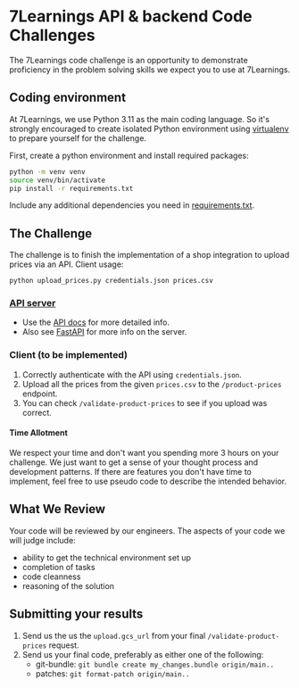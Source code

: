 # 7Learnings API & backend Code Challenges

The 7Learnings code challenge is an opportunity to demonstrate proficiency in the problem solving skills we expect you to use at 7Learnings.

## Coding environment

At 7Learnings, we use Python 3.11 as the main coding language. So it's strongly encouraged to create isolated Python environment using [virtualenv](https://virtualenv.pypa.io/en/latest/) to prepare yourself for the challenge.

First, create a python environment and install required packages:

```sh
python -m venv venv
source venv/bin/activate
pip install -r requirements.txt
```

Include any additional dependencies you need in [requirements.txt](https://github.com/7Learnings/code-challenges/blob/3df21b78b54e33bbb2d592e814960938ed604bf1/api-backend/requirements.txt).

## The Challenge

The challenge is to finish the implementation of a shop integration to upload prices via an API.
Client usage:

```
python upload_prices.py credentials.json prices.csv
```

### [API server](https://api-backend-olsgyubl4a-ew.a.run.app)

- Use the [API docs](https://api-backend-olsgyubl4a-ew.a.run.app/docs/) for more detailed info.
- Also see [FastAPI](https://fastapi.tiangolo.com/) for more info on the server.

### Client (**to be implemented**)

1. Correctly authenticate with the API using `credentials.json`.
2. Upload all the prices from the given `prices.csv` to the `/product-prices` endpoint.
3. You can check `/validate-product-prices` to see if you upload was correct.

#### Time Allotment

We respect your time and don't want you spending more 3 hours on your challenge. We just want to get a sense of your thought process and development patterns. If there are features you don't have time to implement, feel free to use pseudo code to describe the intended behavior.

## What We Review

Your code will be reviewed by our engineers. The aspects of your code we will judge include:

- ability to get the technical environment set up
- completion of tasks
- code cleanness
- reasoning of the solution

## Submitting your results

1. Send us the us the `upload.gcs_url` from your final `/validate-product-prices` request.
2. Send us your final code, preferably as either one of the following:
   - git-bundle: `git bundle create my_changes.bundle origin/main..`
   - patches: `git format-patch origin/main..`
